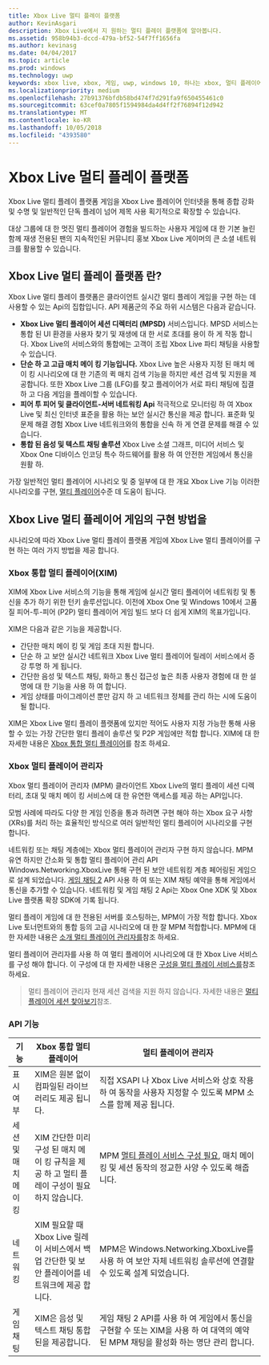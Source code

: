 ```yaml
---
title: Xbox Live 멀티 플레이 플랫폼
author: KevinAsgari
description: Xbox Live에서 지 원하는 멀티 플레이 플랫폼에 알아봅니다.
ms.assetid: 958b94b3-dccd-479a-bf52-54f7ff1656fa
ms.author: kevinasg
ms.date: 04/04/2017
ms.topic: article
ms.prod: windows
ms.technology: uwp
keywords: xbox live, xbox, 게임, uwp, windows 10, 하나는 xbox, 멀티 플레이어
ms.localizationpriority: medium
ms.openlocfilehash: 27b91376bfdb58bd474f7d291fa9f650455461c0
ms.sourcegitcommit: 63cef0a7805f1594984da4d4ff2f76894f12d942
ms.translationtype: MT
ms.contentlocale: ko-KR
ms.lasthandoff: 10/05/2018
ms.locfileid: "4393580"
---
```

# <a name="xbox-live-multiplayer-platform"></a>Xbox Live 멀티 플레이 플랫폼

Xbox Live 멀티 플레이 플랫폼 게임을 Xbox Live 플레이어 인터넷을 통해 종합 강화 및 수명 및 일반적인 단독 플레이 넘어 제목 사용 획기적으로 확장할 수 있습니다.

대상 그룹에 대 한 멋진 멀티 플레이어 경험을 빌드하는 사용자 게임에 대 한 기본 늘린 함께 재생 전용된 팬의 지속적인된 커뮤니티 홍보 Xbox Live 게이머의 큰 소셜 네트워크를 활용할 수 있습니다.


## <a name="what-is-the-xbox-live-multiplayer-platform"></a>Xbox Live 멀티 플레이 플랫폼 란?

Xbox Live 멀티 플레이 플랫폼은 클라이언트 실시간 멀티 플레이 게임을 구현 하는 데 사용할 수 있는 Api의 집합입니다. API 제품군의 주요 하위 시스템은 다음과 같습니다.

-   **Xbox Live 멀티 플레이어 세션 디렉터리 (MPSD)** 서비스입니다. MPSD 서비스는 통합 된 UI 환경을 사용자 찾기 및 재생에 대 한 서로 초대를 용이 하 게 작동 합니다. Xbox Live의 서비스와의 통합에는 고객이 조립 Xbox Live 파티 채팅을 사용할 수 있습니다.
-   **단순 하 고 고급 매치 메이 킹 기능입니다.** Xbox Live 높은 사용자 지정 된 매치 메이 킹 시나리오에 대 한 기존의 퀵 매치 검색 기능을 하지만 세션 검색 및 지원을 제공합니다. 또한 Xbox Live 그룹 (LFG)를 찾고 플레이어가 서로 파티 채팅에 집결 하 고 다음 게임을 플레이할 수 있습니다.
-   **피어 투 피어 및 클라이언트-서버 네트워킹 Api** 적극적으로 모니터링 하 여 Xbox Live 및 최신 인터넷 표준을 활용 하는 보안 실시간 통신을 제공 합니다. 표준화 및 문제 해결 경험 Xbox Live 네트워크와의 통합을 신속 하 게 연결 문제를 해결 수 있습니다.  
-   **통합 된 음성 및 텍스트 채팅 솔루션** Xbox Live 소셜 그래프, 미디어 서비스 및 Xbox One 디바이스 인코딩 특수 하드웨어를 활용 하 여 안전한 게임에서 통신을 원활 하.

가장 일반적인 멀티 플레이어 시나리오 및 중 일부에 대 한 개요 Xbox Live 기능 이러한 시나리오를 구현, [멀티 플레이어](multiplayer-scenarios.md)수준 데 도움이 됩니다.

## <a name="how-can-i-implement-xbox-live-multiplayer-in-my-game"></a>Xbox Live 멀티 플레이어 게임의 구현 방법을
시나리오에 따라 Xbox Live 멀티 플레이 플랫폼 게임에 Xbox Live 멀티 플레이어를 구현 하는 여러 가지 방법을 제공 합니다.

### <a name="xbox-integrated-multiplayer-xim"></a>Xbox 통합 멀티 플레이어(XIM)
XIM에 Xbox Live 서비스의 기능을 통해 게임에 실시간 멀티 플레이어 네트워킹 및 통신을 추가 하기 위한 턴키 솔루션입니다. 이전에 Xbox One 및 Windows 10에서 고품질 피어-투-피어 (P2P) 멀티 플레이어 게임 빌드 보다 더 쉽게 XIM의 목표가입니다.

XIM은 다음과 같은 기능을 제공합니다.
- 간단한 매치 메이 킹 및 게임 초대 지원 합니다.
- 단순 하 고 보안 실시간 네트워크 Xbox Live 멀티 플레이어 릴레이 서비스에서 증강 투명 하 게 됩니다.
- 간단한 음성 및 텍스트 채팅, 화하고 통신 접근성 높은 최종 사용자 경험에 대 한 설명에 대 한 기능을 사용 하 여 합니다.
- 게임 상태를 마이그레이션 뿐만 감지 하 고 네트워크 정체를 관리 하는 시에 도움이 될 합니다.

XIM은 Xbox Live 멀티 플레이 플랫폼에 있지만 적어도 사용자 지정 가능한 통해 사용할 수 있는 가장 간단한 멀티 플레이 솔루션 및 P2P 게임에만 적합 합니다. XIM에 대 한 자세한 내용은 [Xbox 통합 멀티 플레이어](xbox-integrated-multiplayer.md)를 참조 하세요.

### <a name="xbox-multiplayer-manager"></a>Xbox 멀티 플레이어 관리자
Xbox 멀티 플레이어 관리자 (MPM) 클라이언트 Xbox Live의 멀티 플레이 세션 디렉터리, 초대 및 매치 메이 킹 서비스에 대 한 유연한 액세스를 제공 하는 API입니다.

모범 사례에 따라도 다양 한 게임 인증을 통과 하려면 구현 해야 하는 Xbox 요구 사항 (XRs)를 처리 하는 효율적인 방식으로 여러 일반적인 멀티 플레이어 시나리오를 구현 합니다.

네트워킹 또는 채팅 계층에는 Xbox 멀티 플레이어 관리자 구현 하지 않습니다. MPM 유연 하지만 간소화 및 통합 멀티 플레이어 관리 API Windows.Networking.XboxLive 통해 구현 된 보안 네트워킹 계층 페어링된 게임으로 설계 되었습니다. [게임 채팅 2](chat/game-chat-2-overview.md) API 사용 하 여 또는 XIM 채팅 예약을 통해 게임에서 통신을 추가할 수 있습니다. 네트워킹 및 게임 채팅 2 Api는 Xbox One XDK 및 Xbox Live 플랫폼 확장 SDK에 기록 됩니다.

멀티 플레이 게임에 대 한 전용된 서버를 호스팅하는, MPM이 가장 적합 합니다. Xbox Live 토너먼트와의 통합 등의 고급 시나리오에 대 한 잘 MPM 적합합니다. MPM에 대 한 자세한 내용은 [소개 멀티 플레이어 관리자를](multiplayer-manager/multiplayer-manager-api-overview.md)참조 하세요.

멀티 플레이어 관리자를 사용 하 여 멀티 플레이어 시나리오에 대 한 Xbox Live 서비스를 구성 해야 합니다. 이 구성에 대 한 자세한 내용은 [구성을 멀티 플레이 서비스를](service-configuration/configure-the-multiplayer-service.md)참조 하세요.

>멀티 플레이어 관리자 현재 세션 검색을 지원 하지 않습니다. 자세한 내용은 [멀티 플레이어 세션 찾아보기](session-browse.md)참조.

### <a name="api-capabilites"></a>API 기능

기능 | Xbox 통합 멀티 플레이어| 멀티 플레이어 관리자
--  | -- | --
표시 여부 |  XIM은 원본 없이 컴파일된 라이브러리도 제공 됩니다.  | 직접 XSAPI 나 Xbox Live 서비스와 상호 작용 하 여 동작을 사용자 지정할 수 있도록 MPM 소스를 함께 제공 됩니다.
세션 및 매치 메이 킹 | XIM 간단한 미리 구성 된 매치 메이 킹 규칙을 제공 하 고 멀티 플레이 구성이 필요 하지 않습니다. | MPM [멀티 플레이 서비스 구성 필요](service-configuration/configure-the-multiplayer-service.md), 매치 메이 킹 및 세션 동작의 정교한 사양 수 있도록 해줍니다.
네트워킹 | XIM 필요할 때 Xbox Live 릴레이 서비스에서 백업 간단한 및 보안 플레이어를 네트워크에 제공 합니다. | MPM은 Windows.Networking.XboxLive를 사용 하 여 보안 자체 네트워킹 솔루션에 연결할 수 있도록 설계 되었습니다.
게임 채팅 | XIM은 음성 및 텍스트 채팅 통합된을 제공합니다. | 게임 채팅 2 API를 사용 하 여 게임에서 통신을 구현할 수 또는 XIM을 사용 하 여 대역의 예약 된 MPM 채팅을 활성화 하는 명단 관리 합니다.
